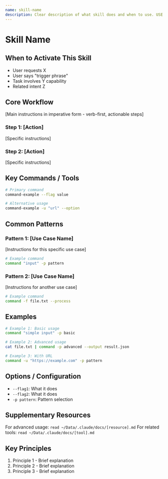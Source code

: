 ```yaml
---
name: skill-name
description: Clear description of what skill does and when to use. USE WHEN user says 'trigger phrase', 'another phrase', or requests this capability.
---
```


# Skill Name

## When to Activate This Skill
- User requests X
- User says "trigger phrase"
- Task involves Y capability
- Related intent Z

## Core Workflow

[Main instructions in imperative form - verb-first, actionable steps]

### Step 1: [Action]
[Specific instructions]

### Step 2: [Action]
[Specific instructions]

## Key Commands / Tools

```bash
# Primary command
command-example --flag value

# Alternative usage
command-example -u "url" --option
```

## Common Patterns

### Pattern 1: [Use Case Name]
[Instructions for this specific use case]

```bash
# Example command
command "input" -p pattern
```

### Pattern 2: [Use Case Name]
[Instructions for another use case]

```bash
# Example command
command -f file.txt --process
```

## Examples

```bash
# Example 1: Basic usage
command "simple input" -p basic

# Example 2: Advanced usage
cat file.txt | command -p advanced --output result.json

# Example 3: With URL
command -u "https://example.com" -p pattern
```

## Options / Configuration

- `--flag1`: What it does
- `--flag2`: What it does
- `-p pattern`: Pattern selection

## Supplementary Resources

For advanced usage: `read ~/Data/.claude/docs/[resource].md`
For related tools: `read ~/Data/.claude/docs/[tool].md`

## Key Principles

1. Principle 1 - Brief explanation
2. Principle 2 - Brief explanation
3. Principle 3 - Brief explanation
